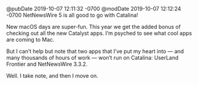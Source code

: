 @pubDate 2019-10-07 12:11:32 -0700
@modDate 2019-10-07 12:12:24 -0700
NetNewsWire 5 is all good to go with Catalina!

New macOS days are super-fun. This year we get the added bonus of checking out all the new Catalyst apps. I’m psyched to see what cool apps are coming to Mac.

But I can’t help but note that two apps that I’ve put my heart into — and many thousands of hours of work — won’t run on Catalina: UserLand Frontier and NetNewsWire 3.3.2.

Well. I take note, and then I move on.
